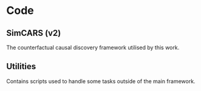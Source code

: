 # Code

## SimCARS (v2)
The counterfactual causal discovery framework utilised by this work.

## Utilities
Contains scripts used to handle some tasks outside of the main framework.
